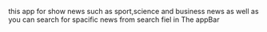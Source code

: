 this app for show news such as sport,science and business news as well as you can search for spacific news from search fiel in The appBar
